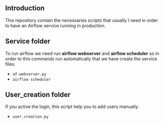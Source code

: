 ## Introduction 
This repository contain the necessaries scripts that usually I need in order to have an Airflow service running in production.
## Service folder
To run airflow we need run __airflow webserver__ and __airflow scheduler__ so in order to this commands run automatically that we have create the service files:
* `af-webserver.py` 
* `airflow scheduler`

## User_creation folder
 If you active the login, this script help you to add users manually.
 * `user_creation.py`